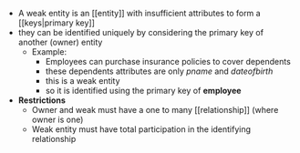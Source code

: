 - A weak entity is an [[entity]] with insufficient attributes to form a [[keys|primary key]]
- they can be identified uniquely by considering the primary key of another (owner) entity
    - Example:
        - Employees can purchase insurance policies to cover dependents
        - these dependents attributes are only *pname* and *dateofbirth*
        - this is a weak entity
        - so it is identified using the primary key of **employee**
- **Restrictions**
    - Owner and weak must have a one to many [[relationship]] (where owner is one)
    - Weak entity must have total participation in the identifying relationship
